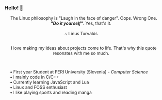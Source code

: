 ### Hello! 👋

<p align="center">
	&emsp; The Linux philosophy is "Laugh in the face of danger". Oops. Wrong One. <b><i>"Do it yourself"</i></b>. Yes, that's it.
    <br><br>~ Linus Torvalds<br><br>
</p>
<p align="center">&emsp; I love making my ideas about projects come to life. That's why this quote resonates with me so much.</p>
<br>
<p>
    	&emsp; <b>•</b> First year Student at FERI University [Slovenia] <i>- Computer Science </i>
    	<br>
	&emsp; <b>•</b> I mainly code in C/C++
	<br>
    	&emsp; <b>•</b> Currently learning JavaScript and Lua
    	<br>
    	&emsp; <b>•</b> Linux and FOSS enthusiast
	<br>
	&emsp; <b>•</b> I like playing sports and reading manga
</p>
